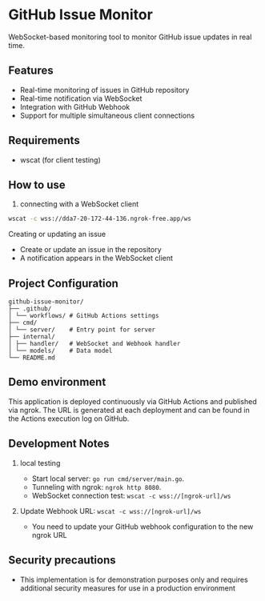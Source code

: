 # GitHub Issue Monitor

WebSocket-based monitoring tool to monitor GitHub issue updates in real time.

## Features

- Real-time monitoring of issues in GitHub repository
- Real-time notification via WebSocket
- Integration with GitHub Webhook
- Support for multiple simultaneous client connections

## Requirements

- wscat (for client testing)

## How to use

1. connecting with a WebSocket client
```bash
wscat -c wss://dda7-20-172-44-136.ngrok-free.app/ws
```

Creating or updating an issue
- Create or update an issue in the repository
- A notification appears in the WebSocket client

## Project Configuration

```
github-issue-monitor/
├── .github/
│ └── workflows/ # GitHub Actions settings
├── cmd/
│ └── server/    # Entry point for server
├── internal/
│ ├── handler/   # WebSocket and Webhook handler
│ └── models/    # Data model
└── README.md
```

## Demo environment

This application is deployed continuously via GitHub Actions and published via ngrok.
The URL is generated at each deployment and can be found in the Actions execution log on GitHub.

## Development Notes

1. local testing
   - Start local server: `go run cmd/server/main.go`.
   - Tunneling with ngrok: `ngrok http 8080`.
   - WebSocket connection test: `wscat -c wss://[ngrok-url]/ws`

2. Update Webhook URL: `wscat -c wss://[ngrok-url]/ws`
   - You need to update your GitHub webhook configuration to the new ngrok URL

## Security precautions

- This implementation is for demonstration purposes only and requires additional security measures for use in a production environment
